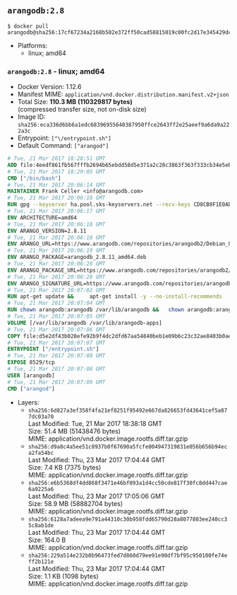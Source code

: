 ## `arangodb:2.8`

```console
$ docker pull arangodb@sha256:17cf67234a2168b502e372ff50cad58815019c00fc2d17e345429dcd9747ed49
```

-	Platforms:
	-	linux; amd64

### `arangodb:2.8` - linux; amd64

-	Docker Version: 1.12.6
-	Manifest MIME: `application/vnd.docker.distribution.manifest.v2+json`
-	Total Size: **110.3 MB (110329817 bytes)**  
	(compressed transfer size, not on-disk size)
-	Image ID: `sha256:eca336d6bb6a1edc68396955640387950ffce2643ff2e25aeef9a6da9a222a3c`
-	Entrypoint: `["\/entrypoint.sh"]`
-	Default Command: `["arangod"]`

```dockerfile
# Tue, 21 Mar 2017 18:28:51 GMT
ADD file:4eedf861fb567fffb2694b65ebdd58d5e371a2c28c3863f363f333cb34e5eb7b in / 
# Tue, 21 Mar 2017 18:29:05 GMT
CMD ["/bin/bash"]
# Tue, 21 Mar 2017 20:06:14 GMT
MAINTAINER Frank Celler <info@arangodb.com>
# Tue, 21 Mar 2017 20:06:16 GMT
RUN gpg --keyserver ha.pool.sks-keyservers.net --recv-keys CD8CB0F1E0AD5B52E93F41E7EA93F5E56E751E9B
# Tue, 21 Mar 2017 20:06:17 GMT
ENV ARCHITECTURE=amd64
# Tue, 21 Mar 2017 20:06:18 GMT
ENV ARANGO_VERSION=2.8.11
# Tue, 21 Mar 2017 20:06:18 GMT
ENV ARANGO_URL=https://www.arangodb.com/repositories/arangodb2/Debian_8.0
# Tue, 21 Mar 2017 20:06:19 GMT
ENV ARANGO_PACKAGE=arangodb_2.8.11_amd64.deb
# Tue, 21 Mar 2017 20:06:20 GMT
ENV ARANGO_PACKAGE_URL=https://www.arangodb.com/repositories/arangodb2/Debian_8.0/amd64/arangodb_2.8.11_amd64.deb
# Tue, 21 Mar 2017 20:06:20 GMT
ENV ARANGO_SIGNATURE_URL=https://www.arangodb.com/repositories/arangodb2/Debian_8.0/amd64/arangodb_2.8.11_amd64.deb.asc
# Tue, 21 Mar 2017 20:07:02 GMT
RUN apt-get update &&     apt-get install -y --no-install-recommends         libgoogle-perftools4         ca-certificates         pwgen         wget     &&     rm -rf /var/lib/apt/lists/* &&     wget ${ARANGO_SIGNATURE_URL} &&           wget ${ARANGO_PACKAGE_URL} &&             gpg --verify ${ARANGO_PACKAGE}.asc &&     dpkg -i ${ARANGO_PACKAGE} &&     sed -ri         -e 's!127\.0\.0\.1!0.0.0.0!g'         -e 's!^(file\s*=).*!\1 -!'         -e 's!^#\s*uid\s*=.*!uid = arangodb!'         -e 's!^#\s*gid\s*=.*!gid = arangodb!'         /etc/arangodb/arangod.conf     &&     apt-get purge -y --auto-remove ca-certificates wget &&     rm -f ${ARANGO_PACKAGE}*
# Tue, 21 Mar 2017 20:07:04 GMT
RUN chown arangodb:arangodb /var/lib/arangodb &&   chown arangodb:arangodb /var/lib/arangodb-apps
# Tue, 21 Mar 2017 20:07:05 GMT
VOLUME [/var/lib/arangodb /var/lib/arangodb-apps]
# Tue, 21 Mar 2017 20:07:06 GMT
COPY file:d5e2df43b028efe92b9f4dc2dfd67aa54840beb1e09b6c23c32ae8403b0ae7e4 in /entrypoint.sh 
# Tue, 21 Mar 2017 20:07:07 GMT
ENTRYPOINT ["/entrypoint.sh"]
# Tue, 21 Mar 2017 20:07:08 GMT
EXPOSE 8529/tcp
# Tue, 21 Mar 2017 20:07:08 GMT
USER [arangodb]
# Tue, 21 Mar 2017 20:07:09 GMT
CMD ["arangod"]
```

-	Layers:
	-	`sha256:6d827a3ef358f4fa21ef8251f95492e667da826653fd43641cef5a877dc03a70`  
		Last Modified: Tue, 21 Mar 2017 18:38:18 GMT  
		Size: 51.4 MB (51438476 bytes)  
		MIME: application/vnd.docker.image.rootfs.diff.tar.gzip
	-	`sha256:d9a8c4a5ee51c8937b0f67690a5fcfe004947319831e056b656b94eca2fa54bc`  
		Last Modified: Thu, 23 Mar 2017 17:04:44 GMT  
		Size: 7.4 KB (7375 bytes)  
		MIME: application/vnd.docker.image.rootfs.diff.tar.gzip
	-	`sha256:e6b5368df4dd868f3471e46bf093a1d4cc50cde817f30fc8dd447cae6a9225a6`  
		Last Modified: Thu, 23 Mar 2017 17:05:06 GMT  
		Size: 58.9 MB (58882704 bytes)  
		MIME: application/vnd.docker.image.rootfs.diff.tar.gzip
	-	`sha256:6128a7adeea9e791a44310c30b958fdd65790d28a8077803ee240cc35c8ab1de`  
		Last Modified: Thu, 23 Mar 2017 17:04:44 GMT  
		Size: 164.0 B  
		MIME: application/vnd.docker.image.rootfs.diff.tar.gzip
	-	`sha256:229a514e232b0b96473fed7d860d79ee91e90df7bf95c950100fe74eff2b121e`  
		Last Modified: Thu, 23 Mar 2017 17:04:44 GMT  
		Size: 1.1 KB (1098 bytes)  
		MIME: application/vnd.docker.image.rootfs.diff.tar.gzip
